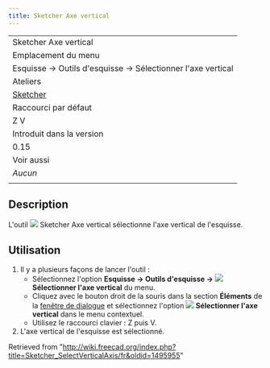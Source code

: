```yaml
---
title: Sketcher Axe vertical
---
```

|  |
| --- |
| Sketcher Axe vertical |
| Emplacement du menu |
| Esquisse → Outils d'esquisse → Sélectionner l'axe vertical |
| Ateliers |
| [Sketcher](/Sketcher_Workbench/fr "Sketcher Workbench/fr") |
| Raccourci par défaut |
| Z V |
| Introduit dans la version |
| 0.15 |
| Voir aussi |
| *Aucun* |
|  |

## Description

L'outil ![](/images/Sketcher_SelectVerticalAxis.svg) Sketcher Axe vertical sélectionne l'axe vertical de l'esquisse.

## Utilisation

1. Il y a plusieurs façons de lancer l'outil :
   * Sélectionnez l'option **Esquisse → Outils d'esquisse → ![](/images/Sketcher_SelectVerticalAxis.svg) Sélectionner l'axe vertical** du menu.
   * Cliquez avec le bouton droit de la souris dans la section **Éléments** de la [fenêtre de dialogue](/Sketcher_Dialog/fr "Sketcher Dialog/fr") et sélectionnez l'option **![](/images/Sketcher_SelectVerticalAxis.svg) Sélectionner l'axe vertical** dans le menu contextuel.
   * Utilisez le raccourci clavier : Z puis V.
2. L'axe vertical de l'esquisse est sélectionné.

Retrieved from "<http://wiki.freecad.org/index.php?title=Sketcher_SelectVerticalAxis/fr&oldid=1495955>"